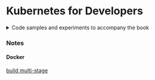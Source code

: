 # Kubernetes for Developers

<details>
  <summary>
    Code samples and experiments to accompany the book
  </summary>

[Kubernetes for Developers](https://www.manning.com/books/kubernetes-for-developers),
by William Denniss.

_This is not an officially supported Google product_

    <img src="Denniss-Kubernetes-720.png" width="360">

## How to Use This Repository

The folder names (Chapter01, Chapter02, etc) correspond to the chapters in the book. There's a subfolder for each
subsection, so samples for Section 5.1.3 in Chapter 5 are found in folder `Chapter05/5.1.3_DescriptiveTitle`. If
a section has multiple discrete samples, they will be in separate folders like `Chapter05/5.1.3_Sample1`,
`Chapter05/5.1.3_Sample2`.

All the code listings in the book are included as files in this repo. The intent is to make it
easy to grab the files and try them out yourself, following along with the text of the book.

In some cases I've included a more comprehensive sample or experiment in this repo than what's in
the book, in order for you to easily try the concept out yourself. In those cases, the folder
has a `README.md` file with some instructions not found in the book (but still related to
the concept being discussed in that section).

## Running the Samples

All samples assume you have a Kubernetes cluster setup, and `kubectl` authenticated.

Generally, to deploy a sample, from the folder containing the YAML files,
run `kubectl create -f .` (which will create all the Kubernetes resources defined in the current
folder), and to cleanup, run `kubectl delete -f .`.

The samples are only designed to be deployed one at a time. If you try to deploy 2 without
cleaning up, there will likely be issues.

To reset your cluster to a blank state (CAUTION: only do this
on a test cluster!), you can run the following one-liner:

```
# Delete all objects from the current namespace
kubectl delete service,deployment,ingress,PriorityClass --all
```

</details>

### Notes

#### Docker

[build multi-stage](Chapter02/2.1.8_MultiStage/readme.md)
